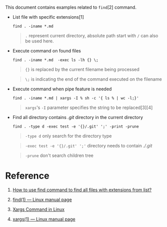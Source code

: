 This document contains examples related to `find`[2] command.


- List file with specific extensions[1]

  `find . -iname *.md`

  > `.` represent current directory, absolute path start with `/` can also be used here.

- Execute command on found files

  `find . -iname *.md  -exec ls -lh {} \;`

  > `{}` is replaced by the current filename being processed
  
  > `\;` is indicating the end of the command executed on the filename

- Execute command when pipe feature is needed

  `find . -iname *.md | xargs -I % sh -c '{ ls % | wc -l;}'`

  > `xargs`'s `-I` parameter specifies the string to be replaced[3][4]

- Find all directory contains *.git* directory in the current directory

    `find . -type d -exec test -e '{}/.git' ';' -print -prune`

    > `-type d` only search for the directory type

    > `-exec test -e '{}/.git' ';'` directory needs to contain *./.git*

    > `-prune` don't search children tree


# Reference

1. [How to use find command to find all files with extensions from list?](https://stackoverflow.com/questions/2621513/how-to-use-find-command-to-find-all-files-with-extensions-from-list)

2. [find(1) — Linux manual page](https://man7.org/linux/man-pages/man1/find.1.html)

3. [Xargs Command in Linux](https://linuxize.com/post/linux-xargs-command/)

4. [xargs(1) — Linux manual page](https://man7.org/linux/man-pages/man1/xargs.1.html)
